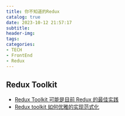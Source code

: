 ```yaml
---
title: 你不知道的Redux
catalog: true
date: 2023-10-12 21:57:17
subtitle:
header-img:
tags:
categories:
- TECH
- FrontEnd
- Redux
---
```


## Redux Toolkit

- [Redux Toolkit 可能是目前 Redux 的最佳实践](https://juejin.cn/post/7239187734417244216)
- [Redux toolkit 如何优雅的实现范式化](https://juejin.cn/post/7239633419785027639)

